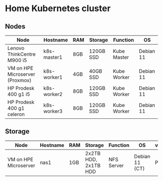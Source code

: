# Home Kubernetes cluster

## Nodes ##

Node   | Hostname | RAM | Storage | Function | OS
------ | -------- | --- | ------- | -------- | --
Lenovo ThinkCentre M900 i5 | k8s-master1 | 8GB | 120GB SSD | Kube Master | Debian 11
VM on HPE Microserver (Proxmox) | k8s-worker1 | 4GB | 40GB SSD | Kube Worker | Debian 11
HP Prodesk 400 g1 i5 | k8s-worker2 | 8GB | 120GB SSD | Kube Worker | Debian 11
HP Prodesk 400 g1 celeron | k8s-worker3 | 8GB | 120GB SSD | Kube Worker | Debian 11

## Storage ##
Node   | Hostname | RAM | Storage | Function | OS | vPlatform
------ | -------- | --- | ------- | -------- | -- | ---------
VM on HPE Microserver | nas1 | 1GB | 2x2TB HDD, 2x1TB HDD | NFS Server | Debian 11 (CT) | Proxmox
